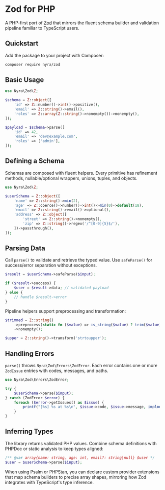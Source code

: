 # Zod for PHP

A PHP-first port of [Zod](https://github.com/colinhacks/zod) that mirrors the fluent schema builder and validation pipeline familiar to TypeScript users.

## Quickstart

Add the package to your project with Composer:

```bash
composer require nyra/zod
```

## Basic Usage

```php
use Nyra\Zod\Z;

$schema = Z::object([
    'id' => Z::number()->int()->positive(),
    'email' => Z::string()->email(),
    'roles' => Z::array(Z::string()->nonempty())->nonempty(),
]);

$payload = $schema->parse([
    'id' => 42,
    'email' => 'dev@example.com',
    'roles' => ['admin'],
]);
```

## Defining a Schema

Schemas are composed with fluent helpers. Every primitive has refinement methods, nullable/optional wrappers, unions, tuples, and objects.

```php
use Nyra\Zod\Z;

$userSchema = Z::object([
    'name' => Z::string()->min(2),
    'age' => Z::coerce()->number()->int()->min(0)->default(18),
    'email' => Z::string()->email()->optional(),
    'address' => Z::object([
        'street' => Z::string()->nonempty(),
        'zip' => Z::string()->regex('/^[0-9]{5}$/'),
    ])->passthrough(),
]);
```

## Parsing Data

Call `parse()` to validate and retrieve the typed value. Use `safeParse()` for success/error separation without exceptions.

```php
$result = $userSchema->safeParse($input);

if ($result->success) {
    $user = $result->data; // validated payload
} else {
    // handle $result->error
}
```

Pipeline helpers support preprocessing and transformation:

```php
$trimmed = Z::string()
    ->preprocess(static fn ($value) => is_string($value) ? trim($value) : $value)
    ->nonempty();

$upper = Z::string()->transform('strtoupper');
```

## Handling Errors

`parse()` throws `Nyra\Zod\Errors\ZodError`. Each error contains one or more `ZodIssue` entries with codes, messages, and paths.

```php
use Nyra\Zod\Errors\ZodError;

try {
    $userSchema->parse($input);
} catch (ZodError $error) {
    foreach ($error->getIssues() as $issue) {
        printf("[%s] %s at %s\n", $issue->code, $issue->message, implode('.', $issue->path));
    }
}
```

## Inferring Types

The library returns validated PHP values. Combine schema definitions with PHPDoc or static analysis to keep types aligned:

```php
/** @var array{name: string, age: int, email?: string|null} $user */
$user = $userSchema->parse($input);
```

When using Psalm or PHPStan, you can declare custom provider extensions that map schema builders to precise array shapes, mirroring how Zod integrates with TypeScript's type inference.
